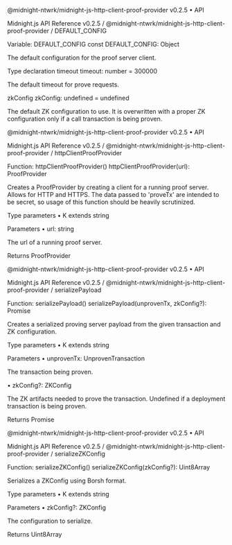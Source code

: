 @midnight-ntwrk/midnight-js-http-client-proof-provider v0.2.5 • API

Midnight.js API Reference v0.2.5 / @midnight-ntwrk/midnight-js-http-client-proof-provider / DEFAULT_CONFIG

Variable: DEFAULT_CONFIG
const DEFAULT_CONFIG: Object

The default configuration for the proof server client.

Type declaration
timeout
timeout: number = 300000

The default timeout for prove requests.

zkConfig
zkConfig: undefined = undefined

The default ZK configuration to use. It is overwritten with a proper ZK configuration only if a call transaction is being proven.


@midnight-ntwrk/midnight-js-http-client-proof-provider v0.2.5 • API

Midnight.js API Reference v0.2.5 / @midnight-ntwrk/midnight-js-http-client-proof-provider / httpClientProofProvider

Function: httpClientProofProvider()
httpClientProofProvider<K>(url): ProofProvider<K>

Creates a ProofProvider by creating a client for a running proof server. Allows for HTTP and HTTPS. The data passed to 'proveTx' are intended to be secret, so usage of this function should be heavily scrutinized.

Type parameters
• K extends string

Parameters
• url: string

The url of a running proof server.

Returns
ProofProvider<K>


@midnight-ntwrk/midnight-js-http-client-proof-provider v0.2.5 • API

Midnight.js API Reference v0.2.5 / @midnight-ntwrk/midnight-js-http-client-proof-provider / serializePayload

Function: serializePayload()
serializePayload<K>(unprovenTx, zkConfig?): Promise<ArrayBuffer>

Creates a serialized proving server payload from the given transaction and ZK configuration.

Type parameters
• K extends string

Parameters
• unprovenTx: UnprovenTransaction

The transaction being proven.

• zkConfig?: ZKConfig<K>

The ZK artifacts needed to prove the transaction. Undefined if a deployment transaction is being proven.

Returns
Promise<ArrayBuffer>



@midnight-ntwrk/midnight-js-http-client-proof-provider v0.2.5 • API

Midnight.js API Reference v0.2.5 / @midnight-ntwrk/midnight-js-http-client-proof-provider / serializeZKConfig

Function: serializeZKConfig()
serializeZKConfig<K>(zkConfig?): Uint8Array

Serializes a ZKConfig using Borsh format.

Type parameters
• K extends string

Parameters
• zkConfig?: ZKConfig<K>

The configuration to serialize.

Returns
Uint8Array


